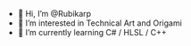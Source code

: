 - 👋 Hi, I’m @Rubikarp
- 👀 I’m interested in Technical Art and Origami
- 🌱 I’m currently learning C# / HLSL / C++

